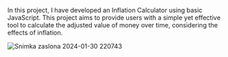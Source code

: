 In this project, I have developed an Inflation Calculator using basic JavaScript. This project aims to provide users with a simple yet effective tool to calculate the adjusted value of money over time, considering the effects of inflation.

![Snimka zaslona 2024-01-30 220743](https://github.com/jusufmuftic/js-projects/assets/148939814/f013d3ad-9b5c-4a25-8a77-bd08e2e7b51d)

